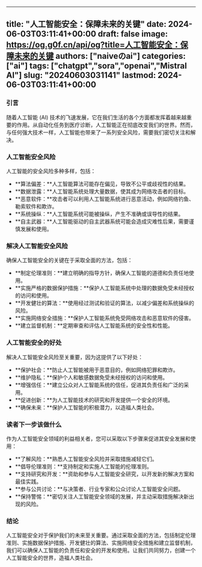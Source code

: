 
---
title: "人工智能安全：保障未来的关键"
date: 2024-06-03T03:11:41+00:00
draft: false
image: https://og.g0f.cn/api/og?title=人工智能安全：保障未来的关键
authors: ["naiveのai"]
categories: ["ai"]
tags: ["chatgpt","sora","openai","Mistral AI"]
slug: "20240603031141"
lastmod: 2024-06-03T03:11:41+00:00
---
### 引言

随着人工智能 (AI) 技术的飞速发展，它在我们生活的各个方面都发挥着越来越重要的作用。从自动化任务到医疗诊断，人工智能正在彻底改变我们的世界。然而，与任何强大技术一样，人工智能也带来了一系列安全风险，需要我们密切关注和解决。

### 人工智能安全风险

人工智能的安全风险多种多样，包括：

- **算法偏差：**人工智能算法可能存在偏见，导致不公平或歧视性的结果。
- **数据泄露：**人工智能系统处理大量数据，使其成为网络攻击者的目标。
- **恶意软件：**攻击者可以利用人工智能系统进行恶意活动，例如网络钓鱼、勒索软件和欺诈。
- **系统操纵：**人工智能系统可能被操纵，产生不准确或误导性的结果。
- **自主武器：**人工智能驱动的自主武器系统可能会造成灾难性后果，需要谨慎发展和使用。

### 解决人工智能安全风险

确保人工智能安全的关键在于采取全面的方法，包括：

- **制定伦理准则：**建立明确的指导方针，确保人工智能的道德和负责任地使用。
- **实施严格的数据保护措施：**保护人工智能系统中处理的数据免受未经授权的访问和使用。
- **开发健壮的算法：**使用经过测试和验证的算法，以减少偏差和系统操纵的风险。
- **实施网络安全措施：**保护人工智能系统免受网络攻击和恶意软件的侵害。
- **建立监督机制：**定期审查和评估人工智能系统的安全性和性能。

### 人工智能安全的好处

解决人工智能安全风险至关重要，因为这提供了以下好处：

- **保护社会：**防止人工智能被用于恶意目的，例如网络犯罪和欺诈。
- **维护隐私：**保护个人和敏感数据免受未经授权的访问和使用。
- **增强信任：**建立公众对人工智能系统的信任，促进其负责任和广泛的采用。
- **促进创新：**为人工智能技术的研究和开发提供一个安全的环境。
- **确保未来：**保护人工智能的积极潜力，以造福人类社会。

### 读者下一步该做什么

作为人工智能安全领域的利益相关者，您可以采取以下步骤来促进其安全发展和使用：

- **了解风险：**熟悉人工智能安全风险并采取措施减轻它们。
- **倡导伦理准则：**支持制定和实施人工智能的伦理准则。
- **支持研究和开发：**资助和参与人工智能安全研究，以开发新的解决方案和最佳实践。
- **参与公共讨论：**与决策者、行业专家和公众讨论人工智能安全问题。
- **保持警惕：**密切关注人工智能安全领域的发展，并主动采取措施解决新出现的风险。

### 结论

人工智能安全对于保护我们的未来至关重要。通过采取全面的方法，包括制定伦理准则、实施数据保护措施、开发健壮的算法、实施网络安全措施和建立监督机制，我们可以确保人工智能的负责任和安全的开发和使用。让我们共同努力，创建一个人工智能安全的世界，造福人类社会。